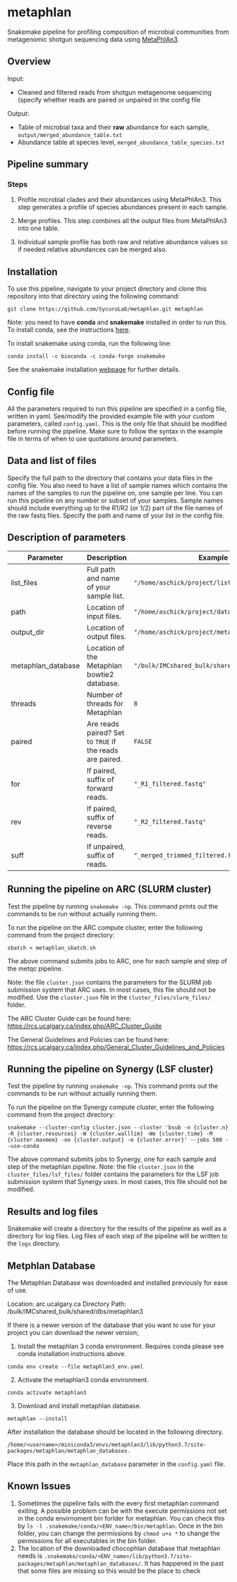 # metaphlan

Snakemake pipeline for profiling composition of microbial communities from metagenomic shotgun sequencing data using [MetaPhlAn3](https://www.nature.com/articles/nmeth.3802).

## Overview

Input: 

* Cleaned and filtered reads from shotgun metagenome sequencing (specify whether reads are paired or unpaired in the config file

Output: 

* Table of microbial taxa and their **raw** abundance for each sample, `output/merged_abundance_table.txt`
* Abundance table at species level, `merged_abundance_table_species.txt`

## Pipeline summary

### Steps

1) Profile microbial clades and their abundances using MetaPhlAn3. This step generates a profile of species abundances present in each sample.

2) Merge profiles. This step combines all the output files from MetaPhlAn3 into one table.

3) Individual sample profile has both raw and relative abundance values so if needed relative abundances can be merged also.

## Installation

To use this pipeline, navigate to your project directory and clone this repository into that directory using the following command:

```
git clone https://github.com/SycuroLab/metaphlan.git metaphlan
```

Note: you need to have **conda** and **snakemake** installed in order to run this. To install conda, see the instructions [here](https://github.com/ucvm/synergy/wiki). 

To install snakemake using conda, run the following line:

```
conda install -c bioconda -c conda-forge snakemake
```

See the snakemake installation [webpage](https://snakemake.readthedocs.io/en/stable/getting_started/installation.html) for further details.

## Config file

All the parameters required to run this pipeline are specified in a config file, written in yaml. See/modify the provided example file with your custom parameters, called `config.yaml`. This is the only file that should be modified before running the pipeline. Make sure to follow the syntax in the example file in terms of when to use quotations around parameters.

## Data and list of files

Specify the full path to the directory that contains your data files in the config file. You also need to have a list of sample names which contains the names of the samples to run the pipeline on, one sample per line. You can run this pipeline on any number or subset of your samples. Sample names should include everything up to the R1/R2 (or 1/2) part of the file names of the raw fastq files. Specify the path and name of your list in the config file.

## Description of parameters
| Parameter | Description | Example |
| -------------- | --------------- | ------------ |
| list_files | Full path and name of your sample list. | `"/home/aschick/project/list_files.txt"` |
| path | Location of input files. | `"/home/aschick/project/data/filtered/"` |
| output_dir | Location of output files. | `"/home/aschick/project/metaphlan"` |
| metaphlan_database | Location of the Metaphlan bowtie2 database. | `"/bulk/IMCshared_bulk/shared/dbs/metaphlan3"` |
| threads | Number of threads for Metaphlan | `8` |
| paired | Are reads paired? Set to `TRUE` if the reads are paired. | `FALSE` |
| for | If paired, suffix of forward reads. | `"_R1_filtered.fastq"` |
| rev | If paired, suffix of reverse reads. | `"_R2_filtered.fastq"` |
| suff | If unpaired, suffix of reads. | `"_merged_trimmed_filtered.fastq"` |

## Running the pipeline on ARC (SLURM cluster)

Test the pipeline by running `snakemake -np`. This command prints out the commands to be run without actually running them. 

To run the pipeline on the ARC compute cluster, enter the following command from the project directory:

```
sbatch < metaphlan_sbatch.sh
```

The above command submits jobs to ARC, one for each sample and step of the metqc pipeline.

Note: the file `cluster.json` contains the parameters for the SLURM job submission system that ARC uses. In most cases, this file should not be modified. Use the `cluster.json` file in the `cluster_files/slurm_files/` folder. 

The ARC Cluster Guide can be found here:
https://rcs.ucalgary.ca/index.php/ARC_Cluster_Guide

The General Guidelines and Policies can be found here:
https://rcs.ucalgary.ca/index.php/General_Cluster_Guidelines_and_Policies


## Running the pipeline on Synergy (LSF cluster)

Test the pipeline by running `snakemake -np`. This command prints out the commands to be run without actually running them. 

To run the pipeline on the Synergy compute cluster, enter the following command from the project directory:

```
snakemake --cluster-config cluster.json --cluster 'bsub -n {cluster.n} -R {cluster.resources} -W {cluster.walllim} -We {cluster.time} -M {cluster.maxmem} -oo {cluster.output} -e {cluster.error}' --jobs 500 --use-conda
```
The above command submits jobs to Synergy, one for each sample and step of the metaphlan pipeline. Note: the file `cluster.json` in the `cluster_files/lsf_files/` folder contains the parameters for the LSF job submission system that Synergy uses. In most cases, this file should not be modified.

## Results and log files

Snakemake will create a directory for the results of the pipeline as well as a directory for log files. Log files of each step of the pipeline will be written to the `logs` directory.

## Metphlan Database

The Metaphlan Database was downloaded and installed previously for ease of use.

Location: arc.ucalgary.ca
Directory Path: /bulk/IMCshared_bulk/shared/dbs/metaphlan3

If there is a newer version of the database that you want to use for your project you can download the newer version;

1. Install the metaphlan 3 conda environment. Requires conda please see conda installation instructions above.
```
conda env create --file metaphlan3_env.yaml 
```
2. Activate the metaphlan3 conda environment.
```
conda activate metaphlan3
```
3. Download and install metaphlan database.
```
metaphlan --install
```

After installation the database should be located in the following directory.
```
/home/<username>/miniconda3/envs/metaphlan3/lib/python3.7/site-packages/metaphlan/metaphlan_databases.
```

Place this path in the `metaphlan_database` parameter in the `config.yaml` file.


## Known Issues

1) Sometimes the pipeline fails with the every first metaphlan command exiting. A possible problem can be with the execute permissions not set in the conda envirnoment bin forlder for metaphlan. You can check this by 
 ``` ls -l .snakemake/conda/<ENV_name>/bin/metaphlan ```. 
 Once in the bin folder, you can change the permissions by ```chmod u+x *``` to change the permissions for all executables in the bin folder.
2) The location of the downloaded chocophlan database that metaphlan needs is ```.snakemake/conda/<ENV_name>/lib/python3.7/site-packages/metaphlan/metaphlan_databases/```. It has happened in the past that some files are missing so this would be the place to check


